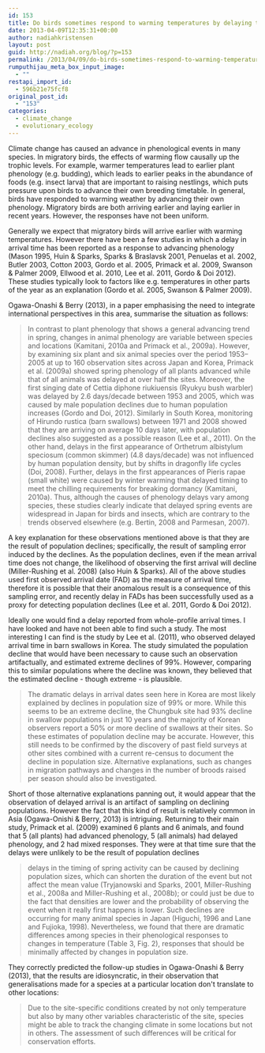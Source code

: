 ```yaml
---
id: 153
title: Do birds sometimes respond to warming temperatures by delaying their phenology?
date: 2013-04-09T12:35:31+00:00
author: nadiahkristensen
layout: post
guid: http://nadiah.org/blog/?p=153
permalink: /2013/04/09/do-birds-sometimes-respond-to-warming-temperatures-by-delaying-their-phenology/
rumputhijau_meta_box_input_image:
  - ""
restapi_import_id:
  - 596b21e75fcf8
original_post_id:
  - "153"
categories:
  - climate_change
  - evolutionary_ecology
---
```

Climate change has caused an advance in phenological events in many species. In migratory birds, the effects of warming flow causally up the trophic levels. For example, warmer temperatures lead to earlier plant phenology (e.g. budding), which leads to earlier peaks in the abundance of foods (e.g. insect larva) that are important to raising nestlings, which puts pressure upon birds to advance their own breeding timetable. In general, birds have responded to warming weather by advancing their own phenology. Migratory birds are both arriving earlier and laying earlier in recent years. However, the responses have not been uniform.

Generally we expect that migratory birds will arrive earlier with warming temperatures. However there have been a few studies in which a delay in arrival time has been reported as a response to advancing phenology (Mason 1995, Huin & Sparks, Sparks & Braslavsk ́2001, Penuelas et al. 2002, Butler 2003, Cotton 2003, Gordo et al. 2005, Primack et al. 2009, Swanson & Palmer 2009, Ellwood et al. 2010, Lee et al. 2011, Gordo & Doi 2012). These studies typically look to factors like e.g. temperatures in other parts of the year as an explanation (Gordo et al. 2005, Swanson & Palmer 2009).

Ogawa-Onashi & Berry (2013), in a paper emphasising the need to integrate international perspectives in this area, summarise the situation as follows:

> In contrast to plant phenology that shows a general advancing trend in spring, changes in animal phenology are variable between species and locations (Kamitani, 2010a and Primack et al., 2009a). However, by examining six plant and six animal species over the period 1953–2005 at up to 160 observation sites across Japan and Korea, Primack et al. (2009a) showed spring phenology of all plants advanced while that of all animals was delayed at over half the sites. Moreover, the first singing date of Cettia diphone riukiuensis (Ryukyu bush warbler) was delayed by 2.6 days/decade between 1953 and 2005, which was caused by male population declines due to human population increases (Gordo and Doi, 2012). Similarly in South Korea, monitoring of Hirundo rustica (barn swallows) between 1971 and 2008 showed that they are arriving on average 10 days later, with population declines also suggested as a possible reason (Lee et al., 2011). On the other hand, delays in the first appearance of Orthetrum albistylum speciosum (common skimmer) (4.8 days/decade) was not influenced by human population density, but by shifts in dragonfly life cycles (Doi, 2008). Further, delays in the first appearances of Pieris rapae (small white) were caused by winter warming that delayed timing to meet the chilling requirements for breaking dormancy (Kamitani, 2010a). Thus, although the causes of phenology delays vary among species, these studies clearly indicate that delayed spring events are widespread in Japan for birds and insects, which are contrary to the trends observed elsewhere (e.g. Bertin, 2008 and Parmesan, 2007).

A key explanation for these observations mentioned above is that they are the result of population declines; specifically, the result of sampling error induced by the declines. As the population declines, even if the mean arrival time does not change, the likelihood of observing the first arrival will decline (Miller-Rushing et al. 2008) (also Huin & Sparks). All of the above studies used first observed arrival date (FAD) as the measure of arrival time, therefore it is possible that their anomalous result is a consequence of this sampling error, and recently delay in FADs has been successfully used as a proxy for detecting population declines (Lee et al. 2011, Gordo & Doi 2012).

Ideally one would find a delay reported from whole-profile arrival times. I have looked and have not been able to find such a study. The most interesting I can find is the study by Lee et al. (2011), who observed delayed arrival time in barn swallows in Korea. The study simulated the population decline that would have been necessary to cause such an observation artifactually, and estimated extreme declines of 99%. However, comparing this to similar populations where the decline was known, they believed that the estimated decline - though extreme - is plausible.

> The dramatic delays in arrival dates seen here in Korea are most likely explained by declines in population size of 99% or more. While this seems to be an extreme decline, the Chungbuk site had 93% decline in swallow populations in just 10 years and the majority of Korean observers report a 50% or more decline of swallows at their sites. So these estimates of population decline may be accurate. However, this still needs to be confirmed by the discovery of past field surveys at other sites combined with a current re-census to document the decline in population size. Alternative explanations, such as changes in migration pathways and changes in the number of broods raised per season should also be investigated.

Short of those alternative explanations panning out, it would appear that the observation of delayed arrival is an artifact of sampling on declining populations. However the fact that this kind of result is relatively common in Asia (Ogawa-Onishi & Berry, 2013) is intriguing. Returning to their main study, Primack et al. (2009) examined 6 plants and 6 animals, and found that 5 (all plants) had advanced phenology, 5 (all animals) had delayed phenology, and 2 had mixed responses. They were at that time sure that the delays were unlikely to be the result of population declines

> delays in the timing of spring activity can be caused by declining population sizes, which can shorten the duration of the event but not affect the mean value (Tryjanowski and Sparks, 2001, Miller-Rushing et al., 2008a and Miller-Rushing et al., 2008b); or could just be due to the fact that densities are lower and the probability of observing the event when it really first happens is lower. Such declines are occurring for many animal species in Japan (Higuchi, 1996 and Lane and Fujioka, 1998). Nevertheless, we found that there are dramatic differences among species in their phenological responses to changes in temperature (Table 3, Fig. 2), responses that should be minimally affected by changes in population size.

They correctly predicted the follow-up studies in Ogawa-Onashi & Berry (2013), that the results are idiosyncratic, in their observation that generalisations made for a species at a particular location don't translate to other locations:

> Due to the site-specific conditions created by not only temperature but also by many other variables characteristic of the site, species might be able to track the changing climate in some locations but not in others. The assessment of such differences will be critical for conservation efforts.
